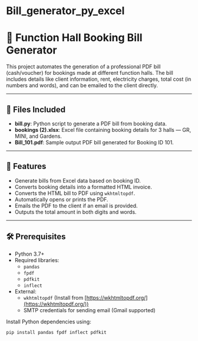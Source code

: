 # Bill_generator_py_excel
# 🧾 Function Hall Booking Bill Generator

This project automates the generation of a professional PDF bill (cash/voucher) for bookings made at different function halls. The bill includes details like client information, rent, electricity charges, total cost (in numbers and words), and can be emailed to the client directly.

---

## 📂 Files Included

- **bill.py**: Python script to generate a PDF bill from booking data.
- **bookings (2).xlsx**: Excel file containing booking details for 3 halls — GR, MINI, and Gardens.
- **Bill_101.pdf**: Sample output PDF bill generated for Booking ID 101.

---

## 🚀 Features

- Generate bills from Excel data based on booking ID.
- Converts booking details into a formatted HTML invoice.
- Converts the HTML bill to PDF using `wkhtmltopdf`.
- Automatically opens or prints the PDF.
- Emails the PDF to the client if an email is provided.
- Outputs the total amount in both digits and words.

---

## 🛠️ Prerequisites

- Python 3.7+
- Required libraries:
  - `pandas`
  - `fpdf`
  - `pdfkit`
  - `inflect`
- External:
  - `wkhtmltopdf` (Install from [https://wkhtmltopdf.org/](https://wkhtmltopdf.org/))
  - SMTP credentials for sending email (Gmail supported)

Install Python dependencies using:
```bash
pip install pandas fpdf inflect pdfkit
